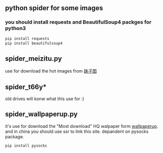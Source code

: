 ## python spider for some images
### you should install requests and BeautifulSoup4 packges for python3
```bash
pip install requests
pip install beautifulsoup4
```

## spider_meizitu.py
use for download the hot images from [妹子图](http://www.mmjpg.com/)

## spider_t66y*
old drives will konw what this use for :)

## spider_wallpaperup.py
it's use for download the "Most download" HQ walpaper form [wallpaperup](https://www.wallpaperup.com/most/downloaded).
and in china you should use ssr to link this site.
depandent on pysocks package.
```bash
pip install pysocks
```
